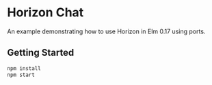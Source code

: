 # Horizon Chat

An example demonstrating how to use Horizon in Elm 0.17 using ports.

## Getting Started

```sh
npm install
npm start
```
